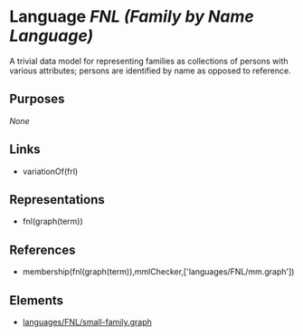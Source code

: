 # Language _FNL (Family by Name Language)_
A trivial data model for representing families as collections of persons with various attributes; persons are identified by name as opposed to reference.

## Purposes
_None_

## Links
* variationOf(frl)

## Representations
* fnl(graph(term))

## References
* membership(fnl(graph(term)),mmlChecker,['languages/FNL/mm.graph'])

## Elements
* [languages/FNL/small-family.graph](../../languages/FNL/small-family.graph)
